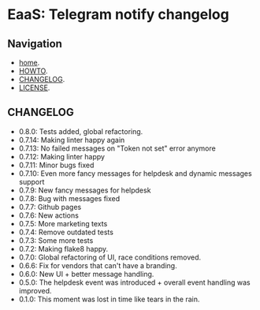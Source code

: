 # EaaS: Telegram notify changelog

## Navigation
*   [home](./README.md).
*   [HOWTO](./HOWTO.md).
*   [CHANGELOG](./CHANGELOG.md).
*   [LICENSE](./LICENSE).

## CHANGELOG
*  0.8.0: Tests added, global refactoring.  
*  0.7.14: Making linter happy again  
*  0.7.13: No failed messages on "Token not set" error anymore  
*  0.7.12: Making linter happy  
*  0.7.11: Minor bugs fixed  
*  0.7.10: Even more fancy messages for helpdesk and dynamic messages support  
*  0.7.9: New fancy messages for helpdesk    
*  0.7.8: Bug with messages fixed    
*  0.7.7: Github pages  
*  0.7.6: New actions  
*  0.7.5: More marketing texts  
*  0.7.4: Remove outdated tests   
*  0.7.3: Some more tests   
*  0.7.2: Making flake8 happy.  
*  0.7.0: Global refactoring of UI, race conditions removed.  
*  0.6.6: Fix for vendors that can't have a branding.  
*  0.6.0: New UI + better message handling.  
*  0.5.0: The helpdesk event was introduced + overall event handling was improved.  
*  0.1.0: This moment was lost in time like tears in the rain.  